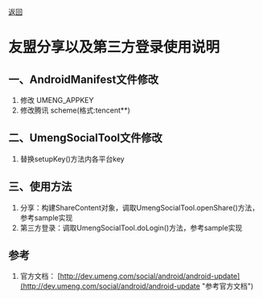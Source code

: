 [返回](/README.md)

# 友盟分享以及第三方登录使用说明 #
## 一、AndroidManifest文件修改 ##
1. 修改 UMENG_APPKEY
2. 修改腾讯 scheme(格式:tencent**)
## 二、UmengSocialTool文件修改 ##
1. 替换setupKey()方法内各平台key
## 三、使用方法 ##
1. 分享：构建ShareContent对象，调取UmengSocialTool.openShare()方法，参考sample实现
2. 第三方登录：调取UmengSocialTool.doLogin()方法，参考sample实现

## 参考 ##
1. 官方文档：
[http://dev.umeng.com/social/android/android-update](http://dev.umeng.com/social/android/android-update "参考官方文档")